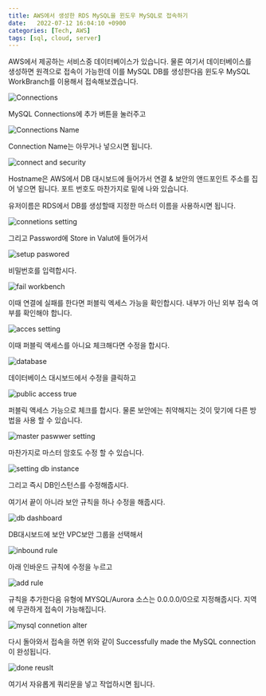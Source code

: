 ```yaml
---
title: AWS에서 생성한 RDS MySQL을 윈도우 MySQL로 접속하기
date:   2022-07-12 16:04:10 +0900
categories: [Tech, AWS]
tags: [sql, cloud, server]
---
```


AWS에서 제공하는 서비스중 데이터베이스가 있습니다. 물론 여기서 데이터베이스를 생성하면 원격으로 접속이 가능한데 이를 MySQL DB를 생성한다음 윈도우 MySQL WorkBranch를 이용해서 접속해보겠습니다.

![Connections](https://user-images.githubusercontent.com/85277660/210770761-e8ad582e-f099-44ca-99d0-a83eae9cdd6d.png)

MySQL Connections에 추가 버튼을 눌러주고

![Connections Name](https://user-images.githubusercontent.com/85277660/210770785-d43c87aa-8cc0-48ee-8f8c-2e714ef19b97.png)

Connection Name는 아무거나 넣으시면 됩니다.

![connect and security](https://user-images.githubusercontent.com/85277660/210770828-9c7a3694-6067-4963-b7b7-d857584580bf.png)

Hostname은 AWS에서 DB 대시보드에 들어가서 연결 & 보안의 앤드포인트 주소를 집어 넣으면 됩니다. 포트 번호도 마찬가지로 밑에 나와 있습니다.

유저이름은 RDS에서 DB를 생성할때 지정한 마스터 이름을 사용하시면 됩니다.

![connetions setting](https://user-images.githubusercontent.com/85277660/210770967-87d07c94-dfc1-401b-8aca-21e69ce2b8a6.png)

그리고 Password에 Store in Valut에 들어가서

![setup paswored](https://user-images.githubusercontent.com/85277660/210771046-b436490d-95c5-4025-b9ec-3210e46ff37d.png)

비밀번호를 입력합시다.

![fail workbench](https://user-images.githubusercontent.com/85277660/210771114-09498cf8-5029-4c11-bff8-82501a62d36d.png)

이때 연결에 실패를 한다면 퍼블릭 엑세스 가능을 확인합시다. 내부가 아닌 외부 접속 여부를 확인해야 합니다.

![acces setting](https://user-images.githubusercontent.com/85277660/210771176-3bd581fe-5b82-4a0a-b6cb-33df02265d93.png)

이때 퍼블릭 액세스를 아니요 체크해다면 수정을 합시다.

![database](https://user-images.githubusercontent.com/85277660/210771228-c6227ba2-03b5-431f-a305-70b98d41ab49.png)

데이터베이스 대시보드에서 수정을 클릭하고

![public access true](https://user-images.githubusercontent.com/85277660/210771278-8df3ee60-e37a-4ef1-9b56-900d0c362710.png)

퍼블릭 액세스 가능으로 체크를 합시다. 물론 보안에는 취약해지는 것이 맞기에 다른 방법을 사용 할 수 있습니다.

![master paswwer setting](https://user-images.githubusercontent.com/85277660/210771320-4c830a5d-6958-4c92-a098-e3d461f14930.png)

마찬가지로 마스터 암호도 수정 할 수 있습니다.

![setting db instance](https://user-images.githubusercontent.com/85277660/210771422-c832cc38-b43f-4bd2-b784-af01484828b1.png)

그리고 즉시 DB인스턴스를 수정해줍시다.

여기서 끝이 아니라 보안 규칙을 하나 수정을 해줍시다.

![db dashboard](https://user-images.githubusercontent.com/85277660/210771458-14a909e7-b79e-4202-bb27-425451f9b302.png)

DB대시보드에 보안 VPC보안 그룹을 선택해서

![inbound rule](https://user-images.githubusercontent.com/85277660/210771482-af3b686f-8400-4cd7-9299-e1578eb22fdb.png)

아래 인바운드 규칙에 수정을 누르고

![add rule](https://user-images.githubusercontent.com/85277660/210771506-87a8caaf-8dd3-4a39-a653-25d0460c9631.png)

규칙을 추가한다음 유형에 MYSQL/Aurora 소스는 0.0.0.0/0으로 지정해줍시다. 지역에 무관하게 접속이 가능해집니다.

![mysql connetion alter](https://user-images.githubusercontent.com/85277660/210771527-4f60bcda-9064-4778-91bf-0d5b00a43178.png)

다시 돌아와서 접속을 하면 위와 같이 Successfully made the MySQL connection이 완성됩니다.

![done reuslt](https://user-images.githubusercontent.com/85277660/210771556-a07d3d64-0db4-4714-a913-601ab8c739f1.png)

여기서 자유롭게 쿼리문을 넣고 작업하시면 됩니다.